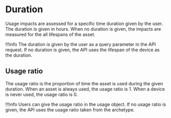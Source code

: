 # Duration


Usage impacts are assessed for a specific time duration given by the user. The duration is given in hours.
When no duration is given, the impacts are measured for the all lifespans of the asset.

!!!info
    The duration is given by the user as a query parameter in the API request. If no duration is given, the API uses the lifespan of the device as the duration.

## Usage ratio

The usage ratio is the proportion of time the asset is used during the given duration. When an asset is always used, the usage ratio is 1. When a device is never used, the usage ratio is 0.

!!!info
    Users can give the usage ratio in the usage object. If no usage ratio is given, the API uses the usage ratio taken from the archetype.